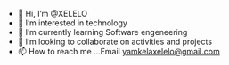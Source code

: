 - 👋 Hi, I’m @XELELO
- 👀 I’m interested in technology
- 🌱 I’m currently learning Software engeneering
- 💞️ I’m looking to collaborate on activities and projects
- 📫 How to reach me ...Email yamkelaxelelo@gmail.com

<!---
XELELO/XELELO is a ✨ special ✨ repository because its `README.md` (this file) appears on your GitHub profile.
You can click the Preview link to take a look at your changes.
--->
